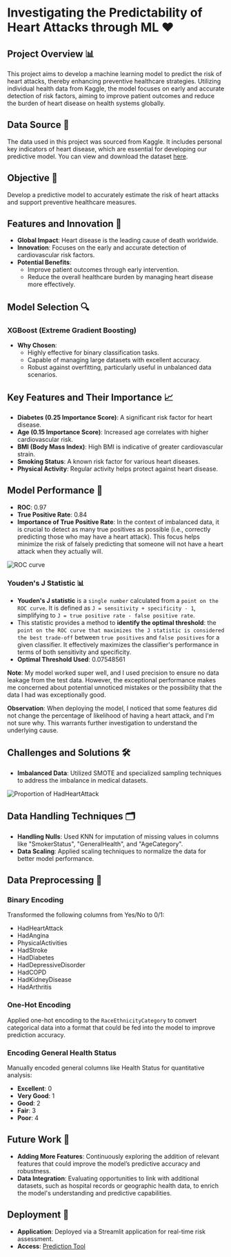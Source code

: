 # Investigating the Predictability of Heart Attacks through ML ❤️

## Project Overview 📊
This project aims to develop a machine learning model to predict the risk of heart attacks, thereby enhancing preventive healthcare strategies. Utilizing individual health data from Kaggle, the model focuses on early and accurate detection of risk factors, aiming to improve patient outcomes and reduce the burden of heart disease on health systems globally.

## Data Source 📁
The data used in this project was sourced from Kaggle. It includes personal key indicators of heart disease, which are essential for developing our predictive model. You can view and download the dataset [here](https://www.kaggle.com/datasets/kamilpytlak/personal-key-indicators-of-heart-disease).

## Objective 🎯
Develop a predictive model to accurately estimate the risk of heart attacks and support preventive healthcare measures.

## Features and Innovation 🌟
* **Global Impact**: Heart disease is the leading cause of death worldwide.
* **Innovation**: Focuses on the early and accurate detection of cardiovascular risk factors.
* **Potential Benefits**:
  * Improve patient outcomes through early intervention.
  * Reduce the overall healthcare burden by managing heart disease more effectively.

## Model Selection 🔍
### XGBoost (Extreme Gradient Boosting)
* **Why Chosen**:
  * Highly effective for binary classification tasks.
  * Capable of managing large datasets with excellent accuracy.
  * Robust against overfitting, particularly useful in unbalanced data scenarios.

## Key Features and Their Importance 📈
* **Diabetes (0.25 Importance Score)**: A significant risk factor for heart disease.
* **Age (0.15 Importance Score)**: Increased age correlates with higher cardiovascular risk.
* **BMI (Body Mass Index)**: High BMI is indicative of greater cardiovascular strain.
* **Smoking Status**: A known risk factor for various heart diseases.
* **Physical Activity**: Regular activity helps protect against heart disease.

## Model Performance 🚀
* **ROC**: 0.97
* **True Positive Rate**: 0.84
* **Importance of True Positive Rate**: In the context of imbalanced data, it is crucial to detect as many true positives as possible (i.e., correctly predicting those who may have a heart attack). This focus helps minimize the risk of falsely predicting that someone will not have a heart attack when they actually will.
  
![ROC curve](https://github.com/Asal-zou/Predicting-Heart-Attacks-with-ML/assets/134029102/073f39d4-2cde-4ff5-af84-f06a84639fb8)

### Youden's J Statistic 📊
* **Youden's J statistic** is a `single number` calculated from a `point on the ROC curve`. It is defined as `J = sensitivity + specificity - 1`, simplifying to `J = true positive rate - false positive rate`.
* This statistic provides a method to **identify the optimal threshold**: the `point on the ROC curve that maximizes the J statistic is considered the best trade-off` between `true positives` and `false positives` for a given classifier. It effectively maximizes the classifier's performance in terms of both sensitivity and specificity.
* **Optimal Threshold Used**: 0.07548561

**Note**: My model worked super well, and I used precision to ensure no data leakage from the test data. However, the exceptional performance makes me concerned about potential unnoticed mistakes or the possibility that the data I had was exceptionally good.

**Observation**: When deploying the model, I noticed that some features did not change the percentage of likelihood of having a heart attack, and I'm not sure why. This warrants further investigation to understand the underlying cause.

## Challenges and Solutions 🛠️
* **Imbalanced Data**: Utilized SMOTE and specialized sampling techniques to address the imbalance in medical datasets.
  
![Proportion of HadHeartAttack](https://github.com/Asal-zou/Predicting-Heart-Attacks-with-ML/assets/134029102/f504f600-960c-45eb-b569-4d879b5adf8c)

## Data Handling Techniques 🗂️
* **Handling Nulls**: Used KNN for imputation of missing values in columns like "SmokerStatus", "GeneralHealth", and "AgeCategory".
* **Data Scaling**: Applied scaling techniques to normalize the data for better model performance.

## Data Preprocessing 🔄
### Binary Encoding
Transformed the following columns from Yes/No to 0/1:
* HadHeartAttack
* HadAngina
* PhysicalActivities
* HadStroke
* HadDiabetes
* HadDepressiveDisorder
* HadCOPD
* HadKidneyDisease
* HadArthritis

### One-Hot Encoding
Applied one-hot encoding to the `RaceEthnicityCategory` to convert categorical data into a format that could be fed into the model to improve prediction accuracy.

### Encoding General Health Status
Manually encoded general columns like Health Status for quantitative analysis:
* **Excellent**: 0
* **Very Good**: 1
* **Good**: 2
* **Fair**: 3
* **Poor**: 4

## Future Work 🔮
* **Adding More Features**: Continuously exploring the addition of relevant features that could improve the model’s predictive accuracy and robustness.
* **Data Integration**: Evaluating opportunities to link with additional datasets, such as hospital records or geographic health data, to enrich the model's understanding and predictive capabilities.

## Deployment 🚀
* **Application**: Deployed via a Streamlit application for real-time risk assessment.
* **Access**: [Prediction Tool](http://localhost:8501/Prediction_Tool)
